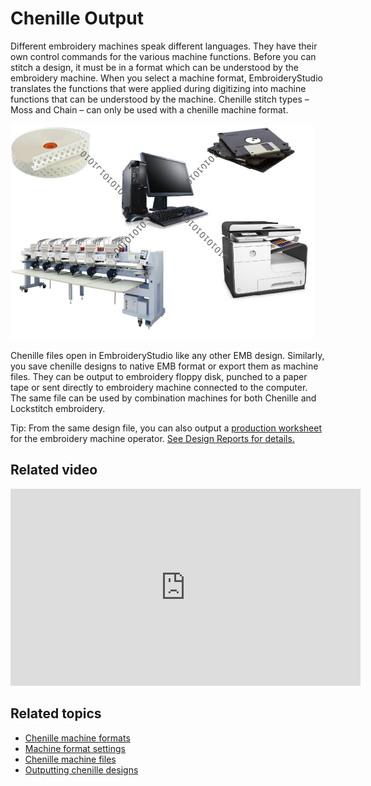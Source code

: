 # Chenille Output

Different embroidery machines speak different languages. They have their own control commands for the various machine functions. Before you can stitch a design, it must be in a format which can be understood by the embroidery machine. When you select a machine format, EmbroideryStudio translates the functions that were applied during digitizing into machine functions that can be understood by the machine. Chenille stitch types – Moss and Chain – can only be used with a chenille machine format.

![chenille_output00001.png](assets/chenille_output00001.png)

Chenille files open in EmbroideryStudio like any other EMB design. Similarly, you save chenille designs to native EMB format or export them as machine files. They can be output to embroidery floppy disk, punched to a paper tape or sent directly to embroidery machine connected to the computer. The same file can be used by combination machines for both Chenille and Lockstitch embroidery.

Tip: From the same design file, you can also output a [production worksheet](../../glossary/glossary) for the embroidery machine operator. [See Design Reports for details.](../../Production/reports/Design_Reports)

## Related video

<iframe width="560" height="315" src="https://www.youtube.com/embed/VoPmf_xPMPo" title="YouTube video player" frameborder="0" allow="accelerometer; autoplay; clipboard-write; encrypted-media; gyroscope; picture-in-picture" allowfullscreen></iframe>

## Related topics

- [Chenille machine formats](Chenille_machine_formats)
- [Machine format settings](Machine_format_settings)
- [Chenille machine files](Chenille_machine_files)
- [Outputting chenille designs](Outputting_chenille_designs)
